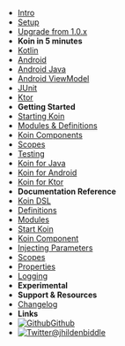 - [Intro](introduction)
- [Setup](setup/index)
- [Upgrade from 1.0.x](setup/upgrade)
- **Koin in 5 minutes**
- [Kotlin](quickstart/kotlin)
- [Android](quickstart/android)
- [Android Java](quickstart/android-java)
- [Android ViewModel](quickstart/android-viewmodel)
- [JUnit](quickstart/junit-test)
- [Ktor](quickstart/ktor)
- **Getting Started**
- [Starting Koin](getting-started/starting-koin)
- [Modules & Definitions](getting-started/modules-definitions)
- [Koin Components](getting-started/koin-components)
- [Scopes](getting-started/scopes)
- [Testing](getting-started/testing)
- [Koin for Java](getting-started/koin-for-java)
- [Koin for Android](getting-started/koin-for-android)
- [Koin for Ktor](getting-started/koin-for-ktor)
- **Documentation Reference**
- [Koin DSL](reference/koin-core/dsl)
- [Definitions](reference/koin-core/definitions)
- [Modules](reference/koin-core/modules)
- [Start Koin](reference/koin-core/start-koin)
- [Koin Component](reference/koin-core/koin-component)
- [Injecting Parameters](reference/koin-core/injection-parameters)
- [Scopes](reference/koin-core/scopes)
- [Properties](reference/koin-core/properties)
- [Logging](reference/koin-core/logging)
- **Experimental**
- **Support & Resources**
- [Changelog](_changelog)
- **Links**
- [![Github](https://icongram.jgog.in/simple/github.svg?color=808080&size=16)Github](https://github.com/jhildenbiddle/docsify-themeable)
- [![Twitter](https://icongram.jgog.in/simple/twitter.svg?colored&size=16)@jhildenbiddle](http://twitter.com/insertkoin_io)
